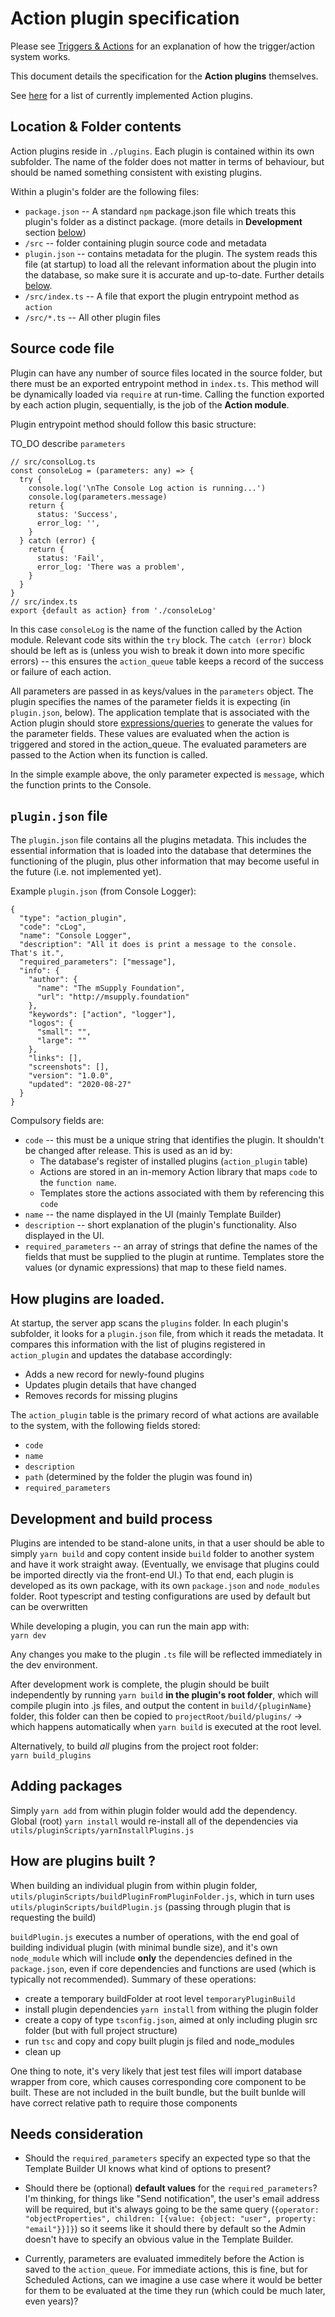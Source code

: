 # Action plugin specification

Please see [Triggers & Actions](./Triggers-and-Actions.md) for an explanation of how the trigger/action system works.

This document details the specification for the **Action plugins** themselves.

See [here](./List-of-Action-plugins.md) for a list of currently implemented Action plugins.

## Location & Folder contents

Action plugins reside in `./plugins`. Each plugin is contained within its own subfolder. The name of the folder does not matter in terms of behaviour, but should be named something consistent with existing plugins.

Within a plugin's folder are the following files:

- `package.json` -- A standard `npm` package.json file which treats this plugin's folder as a distinct package. (more details in **Development** section [below](#development))
- `/src` -- folder containing plugin source code and metadata
- `plugin.json` -- contains metadata for the plugin. The system reads this file (at startup) to load all the relevant information about the plugin into the database, so make sure it is accurate and up-to-date. Further details [below](#plugin).
- `/src/index.ts` -- A file that export the plugin entrypoint method as `action`
- `/src/*.ts` -- All other plugin files

## Source code file

Plugin can have any number of source files located in the source folder, but there must be an exported entrypoint method in `index.ts`. This method will be dynamically loaded via `require` at run-time.
Calling the function exported by each action plugin, sequentially, is the job of the **Action module**.

Plugin entrypoint method should follow this basic structure:

TO_DO describe `parameters`

```
// src/consolLog.ts
const consoleLog = (parameters: any) => {
  try {
    console.log('\nThe Console Log action is running...')
    console.log(parameters.message)
    return {
      status: 'Success',
      error_log: '',
    }
  } catch (error) {
    return {
      status: 'Fail',
      error_log: 'There was a problem',
    }
  }
}
// src/index.ts
export {default as action} from './consoleLog'
```

In this case `consoleLog` is the name of the function called by the Action module. Relevant code sits within the `try` block. The `catch (error)` block should be left as is (unless you wish to break it down into more specific errors) -- this ensures the `action_queue` table keeps a record of the success or failure of each action.

All parameters are passed in as keys/values in the `parameters` object. The plugin specifies the names of the parameter fields it is expecting (in `plugin.json`, below). The application template that is associated with the Action plugin should store [expressions/queries](./Query-Syntax.md) to generate the values for the parameter fields. These values are evaluated when the action is triggered and stored in the action_queue. The evaluated parameters are passed to the Action when its function is called.

In the simple example above, the only parameter expected is `message`, which the function prints to the Console.

<a name="plugin"></a>

## `plugin.json` file

The `plugin.json` file contains all the plugins metadata. This includes the essential information that is loaded into the database that determines the functioning of the plugin, plus other information that may become useful in the future (i.e. not implemented yet).

Example `plugin.json` (from Console Logger):

```
{
  "type": "action_plugin",
  "code": "cLog",
  "name": "Console Logger",
  "description": "All it does is print a message to the console. That's it.",
  "required_parameters": ["message"],
  "info": {
    "author": {
      "name": "The mSupply Foundation",
      "url": "http://msupply.foundation"
    },
    "keywords": ["action", "logger"],
    "logos": {
      "small": "",
      "large": ""
    },
    "links": [],
    "screenshots": [],
    "version": "1.0.0",
    "updated": "2020-08-27"
  }
}
```

Compulsory fields are:

- `code` -- this must be a unique string that identifies the plugin. It shouldn't be changed after release. This is used as an id by:
  - The database's register of installed plugins (`action_plugin` table)
  - Actions are stored in an in-memory Action library that maps `code` to the `function name`.
  - Templates store the actions associated with them by referencing this `code`
- `name` -- the name displayed in the UI (mainly Template Builder)
- `description` -- short explanation of the plugin's functionality. Also displayed in the UI.
- `required_parameters` -- an array of strings that define the names of the fields that must be supplied to the plugin at runtime. Templates store the values (or dynamic expressions) that map to these field names.

## How plugins are loaded.

At startup, the server app scans the `plugins` folder. In each plugin's subfolder, it looks for a `plugin.json` file, from which it reads the metadata. It compares this information with the list of plugins registered in `action_plugin` and updates the database accordingly:

- Adds a new record for newly-found plugins
- Updates plugin details that have changed
- Removes records for missing plugins

The `action_plugin` table is the primary record of what actions are available to the system, with the following fields stored:

- `code`
- `name`
- `description`
- `path` (determined by the folder the plugin was found in)
- `required_parameters`

<a name="development"></a>

## Development and build process

Plugins are intended to be stand-alone units, in that a user should be able to simply `yarn build` and copy content inside `build` folder to another system and have it work straight away. (Eventually, we envisage that plugins could be imported directly via the front-end UI.) To that end, each plugin is developed as its own package, with its own `package.json` and `node_modules` folder. Root typescript and testing configurations are used by default but can be overwritten

While developing a plugin, you can run the main app with:  
`yarn dev`

Any changes you make to the plugin `.ts` file will be reflected immediately in the dev environment.

After development work is complete, the plugin should be built independently by running `yarn build` **in the plugin's root folder**, which will compile plugin into .js files, and output the content in `build/{pluginName}` folder, this folder can then be copied to `projectRoot/build/plugins/` -> which happens automatically when `yarn build` is executed at the root level.

Alternatively, to build _all_ plugins from the project root folder:  
`yarn build_plugins`

## Adding packages

Simply `yarn add` from within plugin folder would add the dependency. Global (root) `yarn install` would re-install all of the dependencies via `utils/pluginScripts/yarnInstallPlugins.js`

## How are plugins built ?

When building an individual plugin from within plugin folder, `utils/pluginScripts/buildPluginFromPluginFolder.js`, which in turn uses `utils/pluginScripts/buildPlugin.js` (passing through plugin that is requesting the build)

`buildPlugin.js` executes a number of operations, with the end goal of building individual plugin (with minimal bundle size), and it's own `node_module` which will include **only** the dependencies defined in the `package.json`, even if core dependencies and functions are used (which is typically not recommended). Summary of these operations:

- create a temporary buildFolder at root level `temporaryPluginBuild`
- install plugin dependencies `yarn install` from withing the plugin folder
- create a copy of type `tsconfig.json`, aimed at only including plugin src folder (but with full project structure)
- run `tsc` and copy and copy built plugin js filed and node_modules
- clean up

One thing to note, it's very likely that jest test files will import database wrapper from core, which causes corresponding core component to be built. These are not included in the built bundle, but the built bunlde will have correct relative path to require those components

## Needs consideration

- Should the `required_parameters` specify an expected type so that the Template Builder UI knows what kind of options to present?

- Should there be (optional) **default values** for the `required_parameters`? I'm thinking, for things like "Send notification", the user's email address will be required, but it's always going to be the same query (`{operator: "objectProperties", children: [{value: {object: "user", property: "email"}}]}`) so it seems like it should there by default so the Admin doesn't have to specify an obvious value in the Template Builder.

- Currently, parameters are evaluated immeditely before the Action is saved to the `action_queue`. For immediate actions, this is fine, but for Scheduled Actions, can we imagine a use case where it would be better for them to be evaluated at the time they run (which could be much later, even years)?

